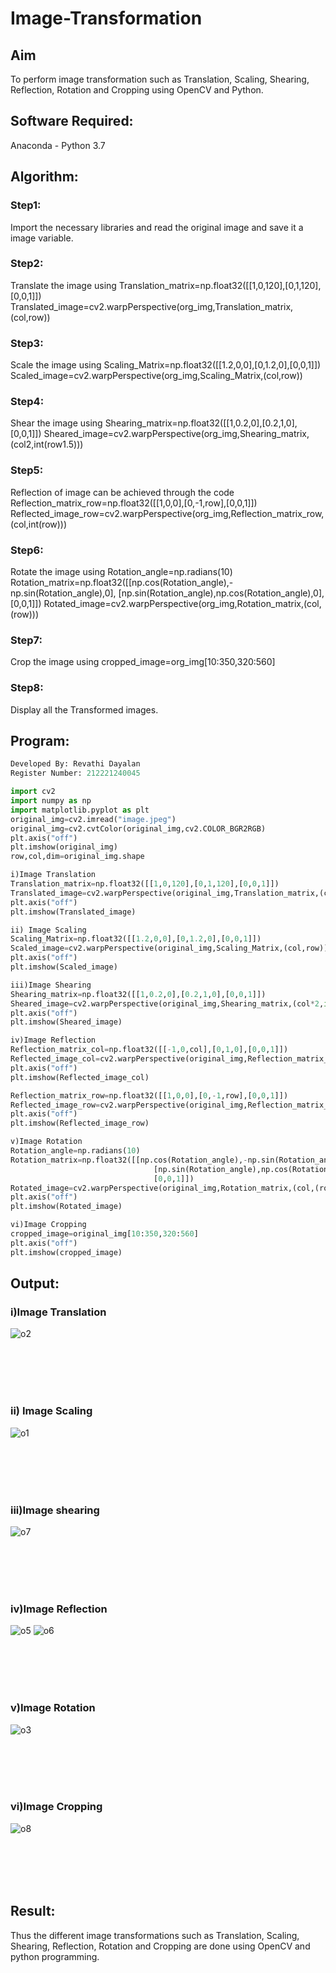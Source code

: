 # Image-Transformation
## Aim
To perform image transformation such as Translation, Scaling, Shearing, Reflection, Rotation and Cropping using OpenCV and Python.

## Software Required:
Anaconda - Python 3.7

## Algorithm:
### Step1:
Import the necessary libraries and read the original image and save it a image variable.

### Step2:
Translate the image using Translation_matrix=np.float32([[1,0,120],[0,1,120],[0,0,1]]) Translated_image=cv2.warpPerspective(org_img,Translation_matrix,(col,row))

### Step3:
Scale the image using Scaling_Matrix=np.float32([[1.2,0,0],[0,1.2,0],[0,0,1]]) Scaled_image=cv2.warpPerspective(org_img,Scaling_Matrix,(col,row))

### Step4:
Shear the image using Shearing_matrix=np.float32([[1,0.2,0],[0.2,1,0],[0,0,1]]) Sheared_image=cv2.warpPerspective(org_img,Shearing_matrix,(col2,int(row1.5)))

### Step5:
Reflection of image can be achieved through the code Reflection_matrix_row=np.float32([[1,0,0],[0,-1,row],[0,0,1]]) Reflected_image_row=cv2.warpPerspective(org_img,Reflection_matrix_row,(col,int(row)))

### Step6:
Rotate the image using Rotation_angle=np.radians(10) Rotation_matrix=np.float32([[np.cos(Rotation_angle),-np.sin(Rotation_angle),0], [np.sin(Rotation_angle),np.cos(Rotation_angle),0], [0,0,1]]) Rotated_image=cv2.warpPerspective(org_img,Rotation_matrix,(col,(row)))

### Step7:
Crop the image using cropped_image=org_img[10:350,320:560]

### Step8:
Display all the Transformed images.


## Program:
```python
Developed By: Revathi Dayalan
Register Number: 212221240045

import cv2
import numpy as np
import matplotlib.pyplot as plt
original_img=cv2.imread("image.jpeg")
original_img=cv2.cvtColor(original_img,cv2.COLOR_BGR2RGB)
plt.axis("off")
plt.imshow(original_img)
row,col,dim=original_img.shape

i)Image Translation
Translation_matrix=np.float32([[1,0,120],[0,1,120],[0,0,1]])
Translated_image=cv2.warpPerspective(original_img,Translation_matrix,(col,row))
plt.axis("off")
plt.imshow(Translated_image)

ii) Image Scaling
Scaling_Matrix=np.float32([[1.2,0,0],[0,1.2,0],[0,0,1]])
Scaled_image=cv2.warpPerspective(original_img,Scaling_Matrix,(col,row))
plt.axis("off")
plt.imshow(Scaled_image)

iii)Image Shearing
Shearing_matrix=np.float32([[1,0.2,0],[0.2,1,0],[0,0,1]])
Sheared_image=cv2.warpPerspective(original_img,Shearing_matrix,(col*2,int(row*1.5)))
plt.axis("off")
plt.imshow(Sheared_image)

iv)Image Reflection
Reflection_matrix_col=np.float32([[-1,0,col],[0,1,0],[0,0,1]])
Reflected_image_col=cv2.warpPerspective(original_img,Reflection_matrix_col,(col,int(row)))
plt.axis("off")
plt.imshow(Reflected_image_col)

Reflection_matrix_row=np.float32([[1,0,0],[0,-1,row],[0,0,1]])
Reflected_image_row=cv2.warpPerspective(original_img,Reflection_matrix_row,(col,int(row)))
plt.axis("off")
plt.imshow(Reflected_image_row)

v)Image Rotation
Rotation_angle=np.radians(10)
Rotation_matrix=np.float32([[np.cos(Rotation_angle),-np.sin(Rotation_angle),0],
                                [np.sin(Rotation_angle),np.cos(Rotation_angle),0],
                                [0,0,1]])
Rotated_image=cv2.warpPerspective(original_img,Rotation_matrix,(col,(row)))
plt.axis("off")
plt.imshow(Rotated_image)

vi)Image Cropping
cropped_image=original_img[10:350,320:560]
plt.axis("off")
plt.imshow(cropped_image)


```
## Output:
### i)Image Translation

![o2](https://user-images.githubusercontent.com/96000574/166145653-9d531e88-3b79-4f48-a0b2-0f69c16fa1dc.PNG)

<br>
<br>
<br>
<br>

### ii) Image Scaling

![o1](https://user-images.githubusercontent.com/96000574/166145627-339ecd20-5cb4-41bb-9dc8-ee357cc4d93e.PNG)

<br>
<br>
<br>
<br>


### iii)Image shearing
![o7](https://user-images.githubusercontent.com/96000574/166145825-5e6b0abd-5ce2-4beb-83c7-72f7349575eb.PNG)


<br>
<br>
<br>
<br>


### iv)Image Reflection

![o5](https://user-images.githubusercontent.com/96000574/166145613-614a5dd6-ae66-4115-951c-9e3d54195cf7.PNG)
![o6](https://user-images.githubusercontent.com/96000574/166145691-49838d2c-67bb-432d-bfdb-409d8ed2b60e.PNG)

<br>
<br>
<br>
<br>



### v)Image Rotation

![o3](https://user-images.githubusercontent.com/96000574/166145852-30fe88ce-fd62-454c-9231-5de38e5abb44.PNG)

<br>
<br>
<br>
<br>



### vi)Image Cropping

![o8](https://user-images.githubusercontent.com/96000574/166145583-55c39a0b-0665-4cf3-86c3-c3f392e2bdcd.PNG)

<br>
<br>
<br>
<br>




## Result: 

Thus the different image transformations such as Translation, Scaling, Shearing, Reflection, Rotation and Cropping are done using OpenCV and python programming.
